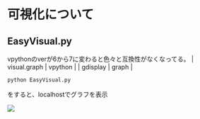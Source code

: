 # 可視化について

## EasyVisual.py
vpythonのverが6から7に変わると色々と互換性がなくなってる。
| visual.graph | vpython |
| gdisplay     | graph   |

```python
python EasyVisual.py
```
をすると、localhostでグラフを表示

![](/figs/fig1_1.png)
